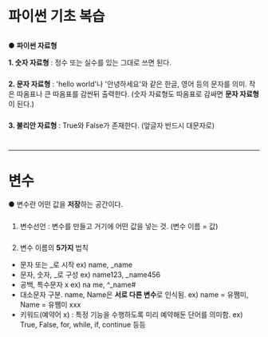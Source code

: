 # 파이썬 기초 복습
##
● **파이썬 자료형**

**1. 숫자 자료형** : 정수 또는 실수를 있는 그대로 쓰면 된다.
#####
**2. 문자 자료형** : 'hello world'나 '안녕하세요'와 같은 한글, 영어 등의 문자를 의미.
작은 따옴표나 큰 따옴표를 감싼뒤 출력한다.
(숫자 자료형도 따옴표로 감싸면 **문자 자료형**이 된다.)
#####
**3. 불리안 자료형** : True와 False가 존재한다. (앞글자 반드시 대문자로)
#
---
# 변수
● 변수란 어떤 값을 **저장**하는 공간이다.
#####
1. 변수선언 : 변수를 만들고 거기에 어떤 값을 넣는 것. (변수 이름 = 값)
#####
2. 변수 이름의 **5가지** 법칙
* 문자 또는 _로 시작
ex) name, _name
* 문자, 숫자, _로 구성
ex) name123, _name456
* 공백, 특수문자 x
ex) na me, ^_name#
* 대소문자 구분. name, Name은 **서로 다른 변수**로 인식됨.
ex) name = 유쨈미, Name = 유쨈미 xxx
* 키워드(예약어 x) : 특정 기능을 수행하도록 미리 예약해둔 단어를 의미함.
ex) True, False, for, while, if, continue 등등
